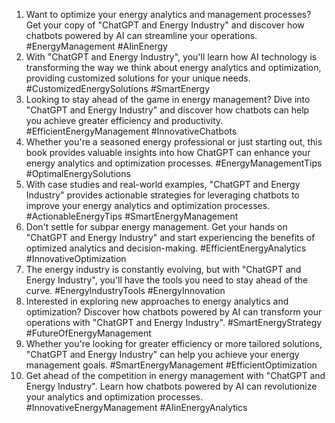 1. Want to optimize your energy analytics and management processes? Get your copy of "ChatGPT and Energy Industry" and discover how chatbots powered by AI can streamline your operations. #EnergyManagement #AIinEnergy
2. With "ChatGPT and Energy Industry", you'll learn how AI technology is transforming the way we think about energy analytics and optimization, providing customized solutions for your unique needs. #CustomizedEnergySolutions #SmartEnergy
3. Looking to stay ahead of the game in energy management? Dive into "ChatGPT and Energy Industry" and discover how chatbots can help you achieve greater efficiency and productivity. #EfficientEnergyManagement #InnovativeChatbots
4. Whether you're a seasoned energy professional or just starting out, this book provides valuable insights into how ChatGPT can enhance your energy analytics and optimization processes. #EnergyManagementTips #OptimalEnergySolutions
5. With case studies and real-world examples, "ChatGPT and Energy Industry" provides actionable strategies for leveraging chatbots to improve your energy analytics and optimization processes. #ActionableEnergyTips #SmartEnergyManagement
6. Don't settle for subpar energy management. Get your hands on "ChatGPT and Energy Industry" and start experiencing the benefits of optimized analytics and decision-making. #EfficientEnergyAnalytics #InnovativeOptimization
7. The energy industry is constantly evolving, but with "ChatGPT and Energy Industry", you'll have the tools you need to stay ahead of the curve. #EnergyIndustryTools #EnergyInnovation
8. Interested in exploring new approaches to energy analytics and optimization? Discover how chatbots powered by AI can transform your operations with "ChatGPT and Energy Industry". #SmartEnergyStrategy #FutureOfEnergyManagement
9. Whether you're looking for greater efficiency or more tailored solutions, "ChatGPT and Energy Industry" can help you achieve your energy management goals. #SmartEnergyManagement #EfficientOptimization
10. Get ahead of the competition in energy management with "ChatGPT and Energy Industry". Learn how chatbots powered by AI can revolutionize your analytics and optimization processes. #InnovativeEnergyManagement #AIinEnergyAnalytics
